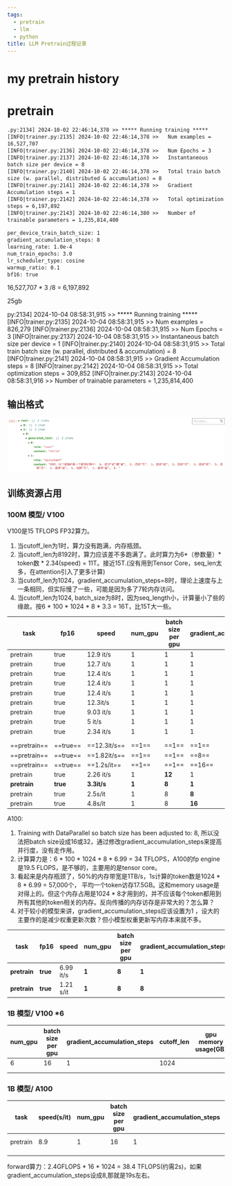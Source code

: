 ```yaml
---
tags:
  - pretrain
  - llm
  - python
title: LLM Pretrain过程记录
---
```


# my pretrain history

# pretrain

```
.py:2134] 2024-10-02 22:46:14,378 >> ***** Running training *****
[INFO|trainer.py:2135] 2024-10-02 22:46:14,378 >>   Num examples = 16,527,707
[INFO|trainer.py:2136] 2024-10-02 22:46:14,378 >>   Num Epochs = 3
[INFO|trainer.py:2137] 2024-10-02 22:46:14,378 >>   Instantaneous batch size per device = 8
[INFO|trainer.py:2140] 2024-10-02 22:46:14,378 >>   Total train batch size (w. parallel, distributed & accumulation) = 8
[INFO|trainer.py:2141] 2024-10-02 22:46:14,378 >>   Gradient Accumulation steps = 1
[INFO|trainer.py:2142] 2024-10-02 22:46:14,378 >>   Total optimization steps = 6,197,892
[INFO|trainer.py:2143] 2024-10-02 22:46:14,380 >>   Number of trainable parameters = 1,235,814,400
```

```
per_device_train_batch_size: 1  
gradient_accumulation_steps: 8  
learning_rate: 1.0e-4  
num_train_epochs: 3.0  
lr_scheduler_type: cosine  
warmup_ratio: 0.1  
bf16: true
```

16,527,707 * 3 /8 = 6,197,892

25gb


py:2134] 2024-10-04 08:58:31,915 >> ***** Running training *****
[INFO|trainer.py:2135] 2024-10-04 08:58:31,915 >>   Num examples = 826,279
[INFO|trainer.py:2136] 2024-10-04 08:58:31,915 >>   Num Epochs = 3
[INFO|trainer.py:2137] 2024-10-04 08:58:31,915 >>   Instantaneous batch size per device = 1
[INFO|trainer.py:2140] 2024-10-04 08:58:31,915 >>   Total train batch size (w. parallel, distributed & accumulation) = 8
[INFO|trainer.py:2141] 2024-10-04 08:58:31,915 >>   Gradient Accumulation steps = 8
[INFO|trainer.py:2142] 2024-10-04 08:58:31,915 >>   Total optimization steps = 309,852
[INFO|trainer.py:2143] 2024-10-04 08:58:31,916 >>   Number of trainable parameters = 1,235,814,400

## 输出格式

![](assets/Pasted%20image%2020241008123149.png)

## 训练资源占用


### 100M 模型/ V100

V100是15 TFLOPS FP32算力。
1. 当cutoff_len为1时，算力没有跑满，内存瓶颈。
2. 当cutoff_len为8192时，算力应该差不多跑满了。此时算力为6*（参数量）* token数 * 2.34(speed) = 11T。接近15T.(没有用到Tensor Core，seq_len太多，在attention引入了更多计算)
3. 当cutoff_len为1024，gradient_accumulation_steps=8时，理论上速度与上一条相同，但实际慢了一些，可能是因为多了7轮内存访问。
4. 当cutoff_len为1024, batch_size为8时，因为seq_length小，计算量小了些的缘故。按6 * 100 * 1024 * 8 * 3.3 = 16T，比15T大一些。

| task         | fp16     | speed        | num_gpu | batch size per gpu | gradient_accumulation_steps | cutoff_len | gpu memory usage(GB) | memory bandwidth |
| ------------ | -------- | ------------ | ------- | ------------------ | --------------------------- | ---------- | -------------------- | ---------------- |
| pretrain     | true     | 12.9 it/s    | 1       | 1                  | 1                           | 1          | 2.579                |                  |
| pretrain     | true     | 12.7 it/s    | 1       | 1                  | 1                           | 64         | 2.617                |                  |
| pretrain     | true     | 12.4 it/s    | 1       | 1                  | 1                           | 128        | 2.729                |                  |
| pretrain     | true     | 12.4 it/s    | 1       | 1                  | 1                           | 256        | 2.951                |                  |
| pretrain     | true     | 12.4 it/s    | 1       | 1                  | 1                           | 512        | 3.183                |                  |
| pretrain     | true     | 12.3it/s     | 1       | 1                  | 1                           | 1024       | 4.5                  |                  |
| pretrain     | true     | 9.03 it/s    | 1       | 1                  | 1                           | 2048       | 6.583                |                  |
| pretrain     | true     | 5 it/s       | 1       | 1                  | 1                           | 4096       | 9.647                |                  |
| pretrain     | true     | 2.34 it/s    | 1       | 1                  | 1                           | 8192       | 18.067               |                  |
|              |          |              |         |                    |                             |            |                      |                  |
|              |          |              |         |                    |                             |            |                      |                  |
| ==pretrain== | ==true== | ==12.3it/s== | ==1==   | ==1==              | ==1==                       | ==1024==   | ==4.5==              |                  |
| ==pretrain== | ==true== | ==1.82it/s== | ==1==   | ==1==              | ==8==                       | ==1024==   | ==4.529==            |                  |
| ==pretrain== | ==true== | ==1.2s/it==  | ==1==   | ==1==              | ==16==                      | ==1024==   | ==4.529==            |                  |
| pretrain     | true     | 2.26 it/s    | 1       | **12**             | 1                           | 1024       | 26.353               |                  |
| **pretrain** | **true** | **3.3it/s**  | **1**   | **8**              | **1**                       | **1024**   | **18.8**             | **70%**          |
| pretrain     | true     | 2.5s/it      | 1       | 8                  | **8**                       | 1024       | 18.0                 |                  |
| pretrain     | true     | 4.8s/it      | 1       | 8                  | **16**                      | 1024       | 18.0                 |                  |

A100:

1. Training with DataParallel so batch size has been adjusted to: 8, 所以没法把batch size设成16或32，通过修改gradient_accumulation_steps来提高并行度，没有走作用。
2. 计算算力是：6 * 100 * 1024 * 8 * 6.99 = 34 TFLOPS，A100的fp engine是19.5 FLOPS，是不够的，主要用的是tensor core。
3. 看起来是内存瓶颈了，50%的内存带宽是1TB/s，1s计算的token数是1024 * 8 * 6.99 = 57,000个， 平均一个token访存17.5GB。这和memory usage是对得上的。但这个内存占用是1024 * 8才用到的，并不应该每个token都用到所有其他的token相关的内存。反向传播的内存访存是非常大的？怎么算？
4. 对于较小的模型来讲，gradient_accumulation_steps应该设置为1 ，设大的主要作的是减少权重更新次数？但小模型权重更新写内存本来就不多。

| task         | fp16     | speed     | num_gpu | batch size per gpu | gradient_accumulation_steps | cutoff_len | gpu memory usage(GB) | memory bandwidth | tensor core | fp engine |
| ------------ | -------- | --------- | ------- | ------------------ | --------------------------- | ---------- | -------------------- | ---------------- | ----------- | --------- |
| **pretrain** | **true** | 6.99 it/s | **1**   | **8**              | **1**                       | **1024**   | **18.8**             | 50%              | 12.9%       | 3%        |
| **pretrain** | **true** | 1.21 s/it | **1**   | **8**              | **8**                       | **1024**   | **18.8**             | 50%              | 12.9%       | 3%        |

### 1B 模型/ V100 *6

| num_gpu | batch size per gpu | gradient_accumulation_steps | cutoff_len | gpu memory usage(GB) | 算力  |
| ------- | ------------------ | --------------------------- | ---------- | -------------------- | --- |
| 6       | 16                 | 1                           | 1024       |                      |     |
|         |                    |                             |            |                      |     |
|         |                    |                             |            |                      |     |

### 1B 模型/ A100 

| task     | speed(s/it) | num_gpu | batch size per gpu | gradient_accumulation_steps | cutoff_len | gpu memory usage(GB) | memory bandwidth | fp32 | fp32算力(TFLOPS) |
| -------- | ----------- | ------- | ------------------ | --------------------------- | ---------- | -------------------- | ---------------- | ---- | -------------- |
| pretrain | 8.9         | 1       | 16                 | 1                           | 1024       | 42.73                | 10%(200GB/s)     | 90%  | 17.6           |
|          |             |         |                    |                             |            |                      |                  |      |                |
|          |             |         |                    |                             |            |                      |                  |      |                |
forward算力：2.4GFLOPS * 16 * 1024 = 38.4 TFLOPS(约需2s)，如果gradient_accumulation_steps设成8,那就是19s左右。
